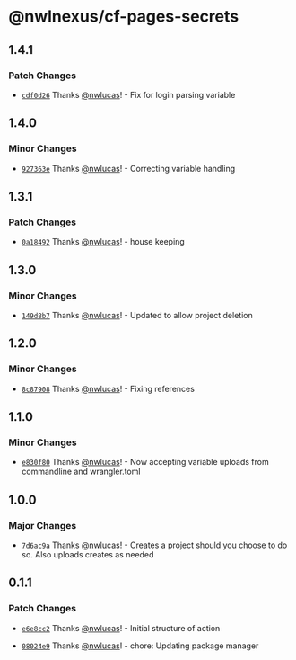 # @nwlnexus/cf-pages-secrets

## 1.4.1

### Patch Changes

- [`cdf0d26`](https://github.com/nwlnexus/cf-pages-secrets/commit/cdf0d262f6c1abb3bf09ad07cdc799093a90e2ec)
  Thanks [@nwlucas](https://github.com/nwlucas)! - Fix for login parsing variable

## 1.4.0

### Minor Changes

- [`927363e`](https://github.com/nwlnexus/cf-pages-secrets/commit/927363ee6890383acb89eebd8831584608de223d)
  Thanks [@nwlucas](https://github.com/nwlucas)! - Correcting variable handling

## 1.3.1

### Patch Changes

- [`0a18492`](https://github.com/nwlnexus/cf-pages-secrets/commit/0a1849219bf78a357775e0d4eb61637d95e93c36)
  Thanks [@nwlucas](https://github.com/nwlucas)! - house keeping

## 1.3.0

### Minor Changes

- [`149d8b7`](https://github.com/nwlnexus/cf-pages-secrets/commit/149d8b7fc8e34485ba6b0fe9548604820d4f8062)
  Thanks [@nwlucas](https://github.com/nwlucas)! - Updated to allow project deletion

## 1.2.0

### Minor Changes

- [`8c87908`](https://github.com/nwlnexus/cf-pages-secrets/commit/8c879080ec1c53dc65f95fbf601c370c779f1f1d)
  Thanks [@nwlucas](https://github.com/nwlucas)! - Fixing references

## 1.1.0

### Minor Changes

- [`e830f80`](https://github.com/nwlnexus/cf-pages-secrets/commit/e830f808e2395d68b827885aed603f04d24b4eeb)
  Thanks [@nwlucas](https://github.com/nwlucas)! - Now accepting variable uploads from commandline
  and wrangler.toml

## 1.0.0

### Major Changes

- [`7d6ac9a`](https://github.com/nwlnexus/cf-pages-secrets/commit/7d6ac9a22a8592ab6cd8c3d06878c3332137197e)
  Thanks [@nwlucas](https://github.com/nwlucas)! - Creates a project should you choose to do so.
  Also uploads creates as needed

## 0.1.1

### Patch Changes

- [`e6e8cc2`](https://github.com/nwlnexus/cf-pages-secrets/commit/e6e8cc2f64dfc043ea241062ac86342042fa0eb9)
  Thanks [@nwlucas](https://github.com/nwlucas)! - Initial structure of action

- [`08024e9`](https://github.com/nwlnexus/cf-pages-secrets/commit/08024e970019f26216ebcad8c7aac8e8f56a4c6d)
  Thanks [@nwlucas](https://github.com/nwlucas)! - chore: Updating package manager

